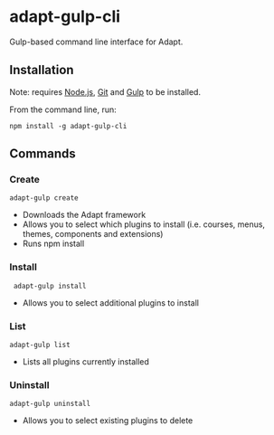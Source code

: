# adapt-gulp-cli

Gulp-based command line interface for Adapt.

## Installation

Note: requires [Node.js](http://nodejs.org), [Git](http://git-scm.com/) and [Gulp](https://github.com/gulpjs/gulp/blob/master/docs/getting-started.md) to be installed.

From the command line, run:
```
npm install -g adapt-gulp-cli
```

## Commands

### Create
```
adapt-gulp create
```
* Downloads the Adapt framework
* Allows you to select which plugins to install (i.e. courses, menus, themes, components and extensions)
* Runs npm install

### Install
```
 adapt-gulp install
```
* Allows you to select additional plugins to install

### List
```
adapt-gulp list
```
* Lists all plugins currently installed

### Uninstall
```
adapt-gulp uninstall
```
* Allows you to select existing plugins to delete